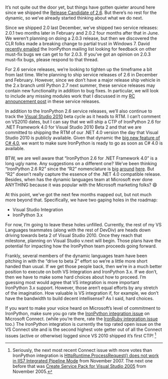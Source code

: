 It’s not quite out the door yet, but things have gotten quieter around
here since we shipped the [Release Candidate of
2.6](http://devhawk.net/2009/09/23/ironpython-2-6-release-candidate/).
But there’s no rest for the dynamic, so we’ve already started thinking
about what we do next.

Since we shipped 2.0 last December, we’ve shipped two service releases:
2.0.1 two months later in February and 2.0.2 four months after that in
June. We weren’t planning on doing a 2.0.3 release, but then we
discovered the CLR folks made a breaking change to partial trust in
Windows 7. David [recently
emailed](http://lists.ironpython.com/pipermail/users-ironpython.com/2009-September/011268.html)
the IronPython mailing list looking for feedback on other must-fix bugs
we can get to for 2.0.3. If you’ve got an opinion on 2.0.3 must-fix
bugs, please respond to that thread.

For 2.6 service releases, we’re looking to tighten up the timeframe a
bit from last time. We’re planning to ship service releases of 2.6 in
December and February. However, since we don’t have a major release ship
vehicle in the 2.x branch until Python 2.7 next summer, these service
releases may contain new functionality in addition to bug fixes. In
particular, we will look to include any missing modules work that I
discussed in my [RC announcement
post](http://devhawk.net/2009/09/23/ironpython-2-6-release-candidate/)
in these service releases.

In addition to the IronPython 2.6 service releases, we’ll also continue
to track the [Visual Studio
2010](http://www.microsoft.com/visualstudio/2010) beta cycle as it heads
to RTM. I can’t comment on VS2010 dates, but I can say that we will ship
a CTP of IronPython 2.6 for .NET Framework 4.0 for Visual Studio 2010
Beta 2 and that we are committed to shipping the RTM of our .NET 4.0
version the day that Visual Studio 2010 is publicly available. Given
that dynamic the [big new feature of C\#
4.0](http://msdn.microsoft.com/en-us/library/dd264736(VS.100).aspx), we
want to make sure IronPython is ready to go as soon as C\# 4.0 is
available.

BTW, we are well aware that “IronPython 2.6 for .NET Framework 4.0” is a
long ugly name. Any suggestions on a different one? We’ve been thinking
“IronPython 2.6 R2” since the “R2” nomenclature is
[big](http://technet.microsoft.com/en-us/windowsserver/bb428898.aspx)
[around](http://www.microsoft.com/sqlserver/2008/en/us/R2.aspx)
[here](http://www.microsoft.com/windowsserver2008/en/us/r2-editions-overview.aspx).
But “R2” doesn’t really capture the essence of the .NET 4.0 compatible
release. Besides, when has the dynamic languages team at Microsoft ever
done ANYTHING because it was popular with the Microsoft marketing folks?
:smile:

At this point, we’ve got the next few months mapped out, but not much
more beyond that. Specifically, we have two gaping holes in the roadmap:

-   Visual Studio Integration
-   IronPython 3.x

For now, I’m going to leave these holes unfilled. Currently, the rest of
my VS Languages teammates (along with the rest of DevDiv) are heads down
driving towards beta 2 of Visual Studio 2010. Once they reach that
milestone, planning on Visual Studio v.next will begin. Those plans have
the potential for impacting how the IronPython team proceeds going
forward.

Frankly, several members of the dynamic languages team have been
pitching in with the “drive to beta 2” effort so we’re a little more
short handed than usual. If we get those people back, then we’re in a
much better position to execute on both VS Integration and IronPython
3.x. If we don’t, then we have to make some hard choices about how to
proceed. I’m guessing most would agree that VS integration is more
important IronPython 3.x support. However, those aren’t equal efforts by
any stretch of the imagination. How valuable is VS integration if, for
example, we don’t have the bandwidth to build decent intellisense? As I
said, hard choices.

If you want to make your voice heard on Microsoft’s level of commitment
to IronPython, make sure you go rate the [IronPython integration
issue](https://connect.microsoft.com/VisualStudio/feedback/ViewFeedback.aspx?FeedbackID=475830)
on Microsoft Connect. (while you’re there, rate the [IronRuby
integration
issue](https://connect.microsoft.com/VisualStudio/feedback/ViewFeedback.aspx?FeedbackID=479957)
too.) The IronPython integration is currently the top rated open issue
on the VS Connect site and is the second highest vote getter out of all
the Connect issues (active or otherwise) logged since VS 2010 shipped
it’s first CTP! [^1]

[^1]: Seriously, the next most recent Connect issue with more votes than
IronPython integration is [HttpRuntime.ProcessRequest() does not work in
IIS7 Integrated Pipeline
Mode](https://connect.microsoft.com/VisualStudio/feedback/ViewFeedback.aspx?FeedbackID=308352)
from November 2007. The next one before that was [Create Service Pack
for Visual Studio
2005](https://connect.microsoft.com/VisualStudio/feedback/ViewFeedback.aspx?FeedbackID=106007)
from November 2005.

